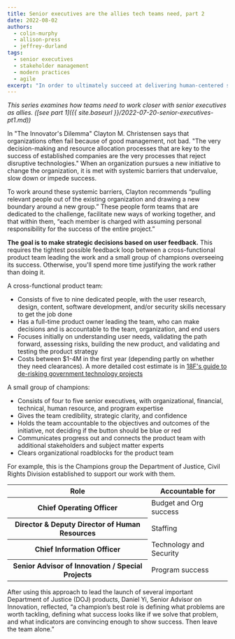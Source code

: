 ```yaml
---
title: Senior executives are the allies tech teams need, part 2
date: 2022-08-02
authors:
  - colin-murphy
  - allison-press
  - jeffrey-durland
tags:
  - senior executives
  - stakeholder management
  - modern practices
  - agile
excerpt: "In order to ultimately succeed at delivering human-centered software, two critical groups need to work closely together: the product team and a champions group. This is part two in a series on how senior executives and tech teams can be better allies."
---
```

_This series examines how teams need to work closer with senior executives as allies. ([see part 1]({{ site.baseurl }}/2022-07-20-senior-executives-pt1.md))_

In "The Innovator's Dilemma" Clayton M. Christensen says that organizations often fail because of good management, not bad. "The very decision-making and resource allocation processes that are key to the success of established companies are the very processes that reject disruptive technologies." When an organization pursues a new initiative to change the organization, it is met with systemic barriers that undervalue, slow down or impede success.

To work around these systemic barriers, Clayton recommends “pulling relevant people out of the existing organization and drawing a new boundary around a new group.” These people form teams that are dedicated to the challenge, facilitate new ways of working together, and that within them, “each member is charged with assuming personal responsibility for the success of the entire project.” 

**The goal is to make strategic decisions based on user feedback.** This requires the tightest possible feedback loop between a cross-functional product team leading the work and a small group of champions overseeing its success. Otherwise, you'll spend more time justifying the work rather than doing it.

A cross-functional product team: 
-   Consists of five to nine dedicated people, with the user research, design, content, software development, and/or security skills necessary to get the job done
-   Has a full-time product owner leading the team, who can make decisions and is accountable to the team, organization, and end users
-   Focuses initially on understanding user needs, validating the path forward, assessing risks, building the new product, and validating and testing the product strategy
-   Costs between $1-4M in the first year (depending partly on whether they need clearances). A more detailed cost estimate is in [18F's guide to de-risking government technology projects]([url](https://derisking-guide.18f.gov/federal-field-guide/planning/#software-development-efforts-should-be-tightly-scoped-to-reduce-risk-and-avoid-overspending))

A small group of champions:
-   Consists of four to five senior executives, with organizational, financial, technical, human resource, and program expertise
-   Gives the team credibility, strategic clarity, and confidence
-   Holds the team accountable to the objectives and outcomes of the initiative, not deciding if the button should be blue or red
-   Communicates progress out and connects the product team with additional stakeholders and subject matter experts
-   Clears organizational roadblocks for the product team

For example, this is the Champions group the Department of Justice, Civil Rights Division established to support our work with them.
<table>
  <thead>
    <tr>
      <th scope="col">Role</th>
      <th scope="col">Accountable for</th>
    </tr>
  </thead>
  <tbody>
    <tr>
      <th scope="row">Chief Operating Officer</th>
      <td>
        Budget and Org success
      </td>
    </tr>
    <tr>
      <th scope="row">Director & Deputy Director of Human Resources</th>
      <td>
        Staffing
      </td>
    </tr>
    <tr>
      <th scope="row">Chief Information Officer</th>
      <td>
        Technology and Security
      </td>
    </tr>
    <tr>
      <th scope="row">Senior Advisor of Innovation / Special Projects</th>
      <td>
        Program success
      </td>
    </tr>
  </tbody>
</table>

After using this approach to lead the launch of several important Department of Justice (DOJ) products, Daniel Yi, Senior Advisor on Innovation, reflected, “a champion’s best role is defining what problems are worth tackling, defining what success looks like if we solve that problem, and what indicators are convincing enough to show success. Then leave the team alone.”
